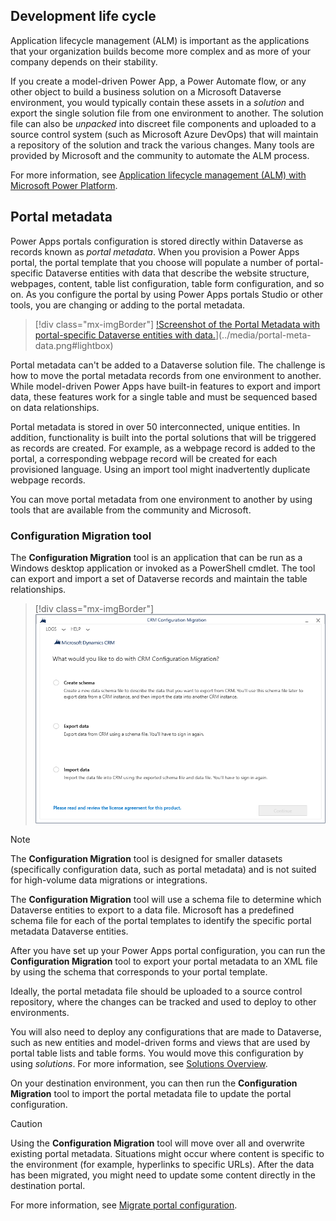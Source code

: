 ## Development life cycle

Application lifecycle management (ALM) is important as the applications that your organization builds become more complex and as more of your company depends on their stability.

If you create a model-driven Power App, a Power Automate flow, or any other object to build a business solution on a Microsoft Dataverse environment, you would typically contain these assets in a *solution* and export the single solution file from one environment to another. The solution file can also be *unpacked* into discreet file components and uploaded to a source control system (such as Microsoft Azure DevOps) that will maintain a repository of the solution and track the various changes. Many tools are provided by Microsoft and the community to automate the ALM process. 

For more information, see [Application lifecycle management (ALM) with Microsoft Power Platform](https://docs.microsoft.com/power-platform/alm/?azure-portal=true).

## Portal metadata

Power Apps portals configuration is stored directly within Dataverse as records known as *portal metadata*. When you provision a Power Apps portal, the portal template that you choose will populate a number of portal-specific Dataverse entities with data that describe the website structure, webpages, content, table list configuration, table form configuration, and so on. As you configure the portal by using Power Apps portals Studio or other tools, you are changing or adding to the portal metadata.

> [!div class="mx-imgBorder"]
> [!Screenshot of the Portal Metadata with portal-specific Dataverse entities with data.](../media/portal-meta-data.png)](../media/portal-meta-data.png#lightbox)

Portal metadata can't be added to a Dataverse solution file. The challenge is how to move the portal metadata records from one environment to another. While model-driven Power Apps have built-in features to export and import data, these features work for a single table and must be sequenced based on data relationships.  

Portal metadata is stored in over 50 interconnected, unique entities. In addition, functionality is built into the portal solutions that will be triggered as records are created. For example, as a webpage record is added to the portal, a corresponding webpage record will be created for each provisioned language. Using an import tool might inadvertently duplicate webpage records.

You can move portal metadata from one environment to another by using tools that are available from the community and Microsoft.

### Configuration Migration tool

The **Configuration Migration** tool is an application that can be run as a Windows desktop application or invoked as a PowerShell cmdlet. The tool can export and import a set of Dataverse records and maintain the table relationships.  

> [!div class="mx-imgBorder"]
> [![Screenshot of the Configuration Migration Tool.](../media/configuration-migration-tool.png)](../media/configuration-migration-tool.png#lightbox)

> [!NOTE]
> The **Configuration Migration** tool is designed for smaller datasets (specifically configuration data, such as portal metadata) and is not suited for high-volume data migrations or integrations.

The **Configuration Migration** tool will use a schema file to determine which Dataverse entities to export to a data file. Microsoft has a predefined schema file for each of the portal templates to identify the specific portal metadata Dataverse entities.

After you have set up your Power Apps portal configuration, you can run the **Configuration Migration** tool to export your portal metadata to an XML file by using the schema that corresponds to your portal template.

Ideally, the portal metadata file should be uploaded to a source control repository, where the changes can be tracked and used to deploy to other environments.

You will also need to deploy any configurations that are made to Dataverse, such as new entities and model-driven forms and views that are used by portal table lists and table forms. You would move this configuration by using *solutions*. For more information, see [Solutions Overview](https://docs.microsoft.com/powerapps/maker/common-data-service/solutions-overview/?azure-portal=true).

On your destination environment, you can then run the **Configuration Migration** tool to import the portal metadata file to update the portal configuration.

> [!CAUTION]
> Using the **Configuration Migration** tool will move over all and overwrite existing portal metadata. Situations might occur where content is specific to the environment (for example, hyperlinks to specific URLs). After the data has been migrated, you might need to update some content directly in the destination portal.

For more information, see [Migrate portal configuration](https://docs.microsoft.com/powerapps/maker/portals/admin/migrate-portal-configuration/?azure-portal=true).
